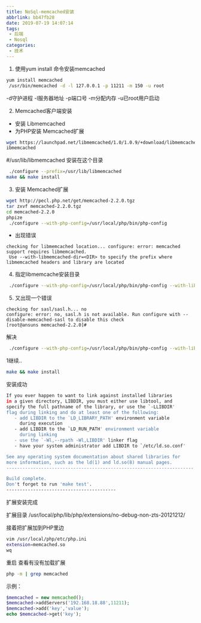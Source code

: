 ```yaml
---
title: NoSql-memcached安装
abbrlink: bb47fb28
date: 2019-07-19 14:07:14
tags:
 - 后端
 - Nosql
categories:
 - 技术
---
```


1. 使用yum install 命令安装memcached
```bash
yum install memcached
 /usr/bin/memcached -d -l 127.0.0.1 -p 11211 -m 150 -u root
```
-d守护进程 -l服务器地址 -p端口号 -m分配内存 -u已root用户启动

2. Memcached客户端安装

- 安装   Libmemcached
- 为PHP安装 Memcached扩展
```bash 
wget https://launchpad.net/libmemcached/1.0/1.0.9/+download/libmemcached-1.0.9.tar.gz
ibmemcached
```
#/usr/lib/libmemcached 安装在这个目录
```bash
 ./configure --prefix=/usr/lib/libmemcached
make && make install
```

3. 安装 Memcached扩展
```bash
wget http://pecl.php.net/get/memcached-2.2.0.tgz
tar zxvf memcached-2.2.0.tgz 
cd memcached-2.2.0
phpize
 ./configure --with-php-config=/usr/local/php/bin/php-config 
 ```

- 出现错误
```angular2html
checking for libmemcached location... configure: error: memcached support requires libmemcached.
 Use --with-libmemcached-dir=<DIR> to specify the prefix where libmemcached headers and library are located

```
4. 指定libmemcache安装目录
```bash
 ./configure --with-php-config=/usr/local/php/bin/php-config --with-libmemcached-dir=/usr/lib/libmemcached/
```

5. 又出现一个错误
```angular2html
checking for sasl/sasl.h... no
configure: error: no, sasl.h is not available. Run configure with --disable-memcached-sasl to disable this check
[root@ansuns memcached-2.2.0]# 
```

解决
```bash
 ./configure --with-php-config=/usr/local/php/bin/php-config --with-libmemcached-dir=/usr/lib/libmemcached/ --disable-memcached-sasl

```

1继续..
```bash
make && make install
```
安装成功
```bash
If you ever happen to want to link against installed libraries
in a given directory, LIBDIR, you must either use libtool, and
specify the full pathname of the library, or use the `-LLIBDIR'
flag during linking and do at least one of the following:
   - add LIBDIR to the `LD_LIBRARY_PATH' environment variable
     during execution
   - add LIBDIR to the `LD_RUN_PATH' environment variable
     during linking
   - use the `-Wl,--rpath -Wl,LIBDIR' linker flag
   - have your system administrator add LIBDIR to `/etc/ld.so.conf'

See any operating system documentation about shared libraries for
more information, such as the ld(1) and ld.so(8) manual pages.
----------------------------------------------------------------------

Build complete.
Don't forget to run 'make test'.
-----------------------------------------
```

扩展安装完成

扩展目录
 /usr/local/php/lib/php/extensions/no-debug-non-zts-20121212/

接着把扩展加到PHP里边
```bash 
vim /usr/local/php/etc/php.ini
extension=memcached.so
wq
```


重启
查看有没有加载扩展
````bash
php -m | grep memcached
````
示例：
```php
$memcached = new memcached();
$memcached->addServers('192.168.18.88',11211);
$memcached->add('key','value');
echo $memcached->get('key');
```

